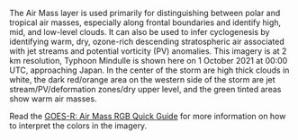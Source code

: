 The Air Mass layer is used primarily for distinguishing between polar and tropical air masses, especially along frontal boundaries and identify high, mid, and low-level clouds. It can also be used to infer cyclogenesis by identifying warm, dry, ozone-rich descending stratospheric air associated with jet streams and potential vorticity (PV) anomalies. This imagery is at 2 km resolution, Typhoon Mindulle is shown here on 1 October 2021 at 00:00 UTC, approaching Japan. In the center of the storm are high thick clouds in white, the dark red/orange area on the western side of the storm are jet stream/PV/deformation zones/dry upper level, and the green tinted areas show warm air masses.

Read the [GOES-R: Air Mass RGB Quick Guide](https://nasasporttraining.files.wordpress.com/2015/12/quickguide_airmassrgb_nasa_sport.pdf) for more information on how to interpret the colors in the imagery.